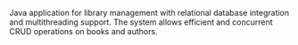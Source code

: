 Java application for library management with relational database integration and multithreading support. The system allows efficient and concurrent CRUD operations on books and authors.
